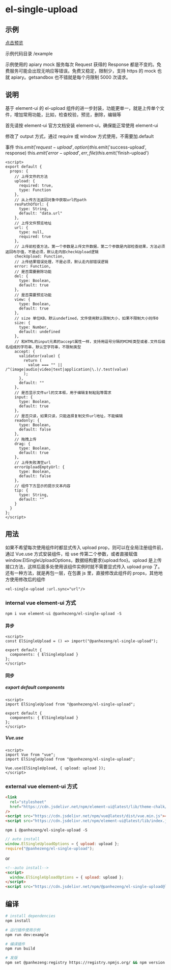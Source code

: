 # el-single-upload

## 示例

[点击预览](https://panhezeng.github.io/el-single-upload/)

示例代码目录 /example

示例使用的 apiary mock 服务每次 Request 获得的 Response 都是不变的。免费服务可能会出现无响应等错误。免费又稳定，限制少，支持 https 的 mock 也就 apiary。getsandbox 也不错就是每个月限制 5000 次请求。

## 说明

基于 element-ui 的 el-upload 组件的进一步封装，功能更单一，就是上传单个文件，增加常用功能，比如，检查校验，预览，删除，编辑等

首先请按 element-ui 官方文档安装 element-ui，确保能正常使用 element-ui

修改了 output 方式，通过 require 或 window 方式使用，不需要加.default

事件 this.$emit('request-upload', option)  this.$emit('success-upload', response) this.$emit('error-upload', {err, file}) this.$emit('finish-upload')

```vue
<script>
export default {
  props: {
    // 上传文件的方法
    upload: {
      required: true,
      type: Function
    },
    // 从上传方法返回对象中获取url的path
    resPathOfUrl: {
      type: String,
      default: "data.url"
    },
    // 上传文件预览地址
    url: {
      type: null,
      required: true
    },
    // 上传前检查方法，第一个参数是上传文件数据，第二个参数是内部检查结果，方法必须返回布尔值，不是必须，默认走内部checkUpload逻辑
    checkUpload: Function,
    // 上传结果错误处理，不是必须，默认走内部错误逻辑
    error: Function,
    // 是否需要删除功能
    del: {
      type: Boolean,
      default: true
    },
    // 是否需要预览功能
    view: {
      type: Boolean,
      default: true
    },
    // size 单位KB，默认undefined，文件使用默认限制大小，如果不限制大小则传0
    size: {
      type: Number,
      default: undefined
    },
    // 和HTML的input元素的accept属性一样，支持用逗号分隔的MIME类型或者.文件后缀名组成的字符串，默认空字符串，不限制类型
    accept: {
      validator(value) {
        return (
          value === "" || /^(image|audio|video|text|application|\.)/.test(value)
        );
      },
      default: ""
    },
    // 是否显示文件url的文本框，用于编辑复制粘贴等需求
    input: {
      type: Boolean,
      default: true
    },
    // 是否只读，如果只读，只能选择复制文件url地址，不能编辑
    readonly: {
      type: Boolean,
      default: false
    },
    // 拖拽上传
    drag: {
      type: Boolean,
      default: true
    },
    // 上传失败清空url
    errorUploadEmptyUrl: {
      type: Boolean,
      default: false
    },
    // 组件下方显示的提示文本内容
    tip: {
      type: String,
      default: ""
    }
  }
};
</script>
```

## 用法

如果不希望每次使用组件时都显式传入 upload prop，则可以在全局注册组件前，通过 Vue.use 方式安装组件，给 use 传第二个参数，或者直接赋值 window.ElSingleUploadOptions，数据结构要求{upload:foo}。upload 是上传接口方法，这样后面多处使用该组件实例时就不需要显式传入 upload prop 了。
还有一种方法，就是再包一层，在包裹 js 里，直接修改此组件的 props，其他地方使用修改后的组件

`<el-single-upload :url.sync="url"/>`

### internal vue element-ui 方式

`npm i vue element-ui @panhezeng/el-single-upload -S`

#### 异步

```vue
<script>
const ElSingleUpload = () => import("@panhezeng/el-single-upload");

export default {
  components: { ElSingleUpload }
};
</script>
```

#### 同步

##### export default components

```vue
<script>
import ElSingleUpload from "@panhezeng/el-single-upload";

export default {
  components: { ElSingleUpload }
};
</script>
```

##### Vue.use

```vue
<script>
import Vue from "vue";
import ElSingleUpload from "@panhezeng/el-single-upload";

Vue.use(ElSingleUpload, { upload: upload });
</script>
```

### external vue element-ui 方式

```html
<link
  rel="stylesheet"
  href="https://cdn.jsdelivr.net/npm/element-ui@latest/lib/theme-chalk/index.css"
/>
<script src="https://cdn.jsdelivr.net/npm/vue@latest/dist/vue.min.js"></script>
<script src="https://cdn.jsdelivr.net/npm/element-ui@latest/lib/index.js"></script>
```

`npm i @panhezeng/el-single-upload -S`

```javascript
// auto install
window.ElSingleUploadOptions = { upload: upload };
require("@panhezeng/el-single-upload");
```

or

```html
<!--auto install-->
<script>
  window.ElSingleUploadOptions = { upload: upload };
</script>
<script src="https://cdn.jsdelivr.net/npm/@panhezeng/el-single-upload@latest/dist/el-single-upload.min.js"></script>
```

## 编译

```bash
# install dependencies
npm install

# 运行插件使用示例
npm run dev:example

# 编译插件
npm run build

# 发版
npm set @panhezeng:registry https://registry.npmjs.org/ && npm version patch && npm publish --access public && npm set @panhezeng:registry https://registry.npm.taobao.org/

```
